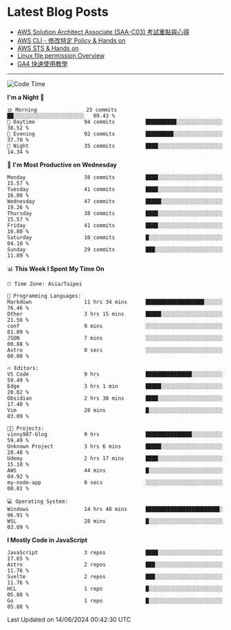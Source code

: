 # Latest Blog Posts
<!-- BLOG-POST-LIST:START -->
- [AWS Solution Architect Associate &lpar;SAA-C03&rpar; 考試重點與心得](https://blog.vinny987.xyz/blog/2024/key-points-and-insights-on-the-aws-solution-architect-associate-saa-c03-exam/)
- [AWS CLI - 修改特定 Policy &amp; Hands on](https://blog.vinny987.xyz/blog/2024/aws-cli-modify-a-specific-policy-hands-on/)
- [AWS STS &amp; Hands on](https://blog.vinny987.xyz/blog/2024/aws-sts-hands-on/)
- [Linux file permission Overview](https://blog.vinny987.xyz/blog/2024/linux-file-permission-overview/)
- [GA4 快速使用教學](https://blog.vinny987.xyz/blog/2024/quick-guide-to-using-ga4/)
<!-- BLOG-POST-LIST:END -->

---

<!--START_SECTION:waka-->
![Code Time](http://img.shields.io/badge/Code%20Time-220%20hrs%2027%20mins-blue)

**I'm a Night 🦉** 

```text
🌞 Morning                23 commits          ██░░░░░░░░░░░░░░░░░░░░░░░   09.43 % 
🌆 Daytime                94 commits          ██████████░░░░░░░░░░░░░░░   38.52 % 
🌃 Evening                92 commits          █████████░░░░░░░░░░░░░░░░   37.70 % 
🌙 Night                  35 commits          ████░░░░░░░░░░░░░░░░░░░░░   14.34 % 
```
📅 **I'm Most Productive on Wednesday** 

```text
Monday                   38 commits          ████░░░░░░░░░░░░░░░░░░░░░   15.57 % 
Tuesday                  41 commits          ████░░░░░░░░░░░░░░░░░░░░░   16.80 % 
Wednesday                47 commits          █████░░░░░░░░░░░░░░░░░░░░   19.26 % 
Thursday                 38 commits          ████░░░░░░░░░░░░░░░░░░░░░   15.57 % 
Friday                   41 commits          ████░░░░░░░░░░░░░░░░░░░░░   16.80 % 
Saturday                 10 commits          █░░░░░░░░░░░░░░░░░░░░░░░░   04.10 % 
Sunday                   29 commits          ███░░░░░░░░░░░░░░░░░░░░░░   11.89 % 
```


📊 **This Week I Spent My Time On** 

```text
🕑︎ Time Zone: Asia/Taipei

💬 Programming Languages: 
Markdown                 11 hrs 34 mins      ███████████████████░░░░░░   76.46 % 
Other                    3 hrs 15 mins       █████░░░░░░░░░░░░░░░░░░░░   21.56 % 
conf                     9 mins              ░░░░░░░░░░░░░░░░░░░░░░░░░   01.09 % 
JSON                     7 mins              ░░░░░░░░░░░░░░░░░░░░░░░░░   00.88 % 
Astro                    0 secs              ░░░░░░░░░░░░░░░░░░░░░░░░░   00.00 % 

🔥 Editors: 
VS Code                  9 hrs               ███████████████░░░░░░░░░░   59.49 % 
Edge                     3 hrs 1 min         █████░░░░░░░░░░░░░░░░░░░░   20.02 % 
Obsidian                 2 hrs 38 mins       ████░░░░░░░░░░░░░░░░░░░░░   17.40 % 
Vim                      28 mins             █░░░░░░░░░░░░░░░░░░░░░░░░   03.09 % 

🐱‍💻 Projects: 
vinny987-blog            9 hrs               ███████████████░░░░░░░░░░   59.49 % 
Unknown Project          3 hrs 6 mins        █████░░░░░░░░░░░░░░░░░░░░   20.48 % 
Udemy                    2 hrs 17 mins       ████░░░░░░░░░░░░░░░░░░░░░   15.10 % 
AWS                      44 mins             █░░░░░░░░░░░░░░░░░░░░░░░░   04.92 % 
my-node-app              0 secs              ░░░░░░░░░░░░░░░░░░░░░░░░░   00.01 % 

💻 Operating System: 
Windows                  14 hrs 40 mins      ████████████████████████░   96.91 % 
WSL                      28 mins             █░░░░░░░░░░░░░░░░░░░░░░░░   03.09 % 
```

**I Mostly Code in JavaScript** 

```text
JavaScript               3 repos             ████░░░░░░░░░░░░░░░░░░░░░   17.65 % 
Astro                    2 repos             ███░░░░░░░░░░░░░░░░░░░░░░   11.76 % 
Svelte                   2 repos             ███░░░░░░░░░░░░░░░░░░░░░░   11.76 % 
HCL                      1 repo              █░░░░░░░░░░░░░░░░░░░░░░░░   05.88 % 
Go                       1 repo              █░░░░░░░░░░░░░░░░░░░░░░░░   05.88 % 
```




 Last Updated on 14/06/2024 00:42:30 UTC
<!--END_SECTION:waka-->

<!--
**vincent97277/vincent97277** is a ✨ _special_ ✨ repository because its `README.md` (this file) appears on your GitHub profile.

Here are some ideas to get you started:

- 🔭 I’m currently working on ...
- 🌱 I’m currently learning ...
- 👯 I’m looking to collaborate on ...
- 🤔 I’m looking for help with ...
- 💬 Ask me about ...
- 📫 How to reach me: ...
- 😄 Pronouns: ...
- ⚡ Fun fact: ...
-->
